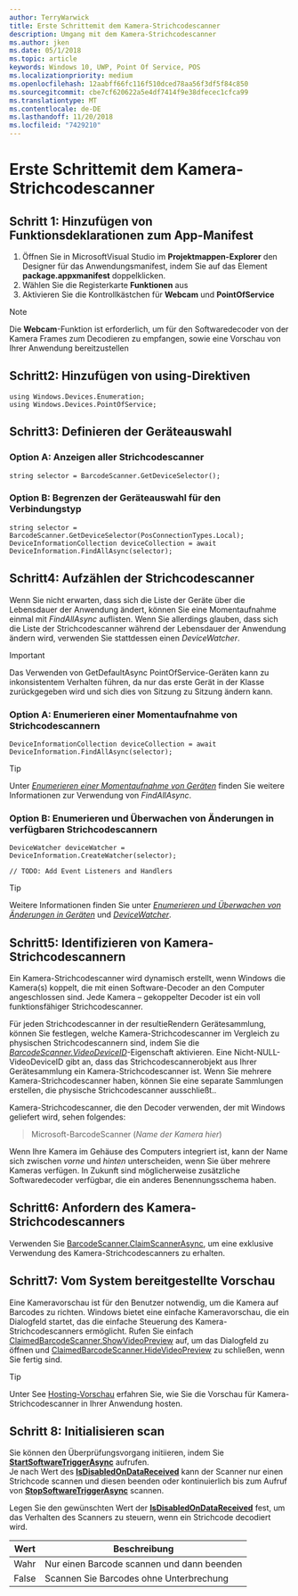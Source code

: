 ```yaml
---
author: TerryWarwick
title: Erste Schrittemit dem Kamera-Strichcodescanner
description: Umgang mit dem Kamera-Strichcodescanner
ms.author: jken
ms.date: 05/1/2018
ms.topic: article
keywords: Windows 10, UWP, Point Of Service, POS
ms.localizationpriority: medium
ms.openlocfilehash: 12aabff66fc116f510dced78aa56f3df5f84c850
ms.sourcegitcommit: cbe7cf620622a5e4df7414f9e38dfecec1cfca99
ms.translationtype: MT
ms.contentlocale: de-DE
ms.lasthandoff: 11/20/2018
ms.locfileid: "7429210"
---
```

# <a name="getting-started-with-a-camera-barcode-scanner"></a>Erste Schrittemit dem Kamera-Strichcodescanner
## <a name="step-1-add-capability-declarations-to-your-app-manifest"></a>Schritt 1: Hinzufügen von Funktionsdeklarationen zum App-Manifest
1. Öffnen Sie in MicrosoftVisual Studio im **Projektmappen-Explorer** den Designer für das Anwendungsmanifest, indem Sie auf das Element **package.appxmanifest** doppelklicken.
2. Wählen Sie die Registerkarte **Funktionen** aus
3. Aktivieren Sie die Kontrollkästchen für **Webcam** und **PointOfService** 

>[!NOTE] 
> Die **Webcam**-Funktion ist erforderlich, um für den Softwaredecoder von der Kamera Frames zum Decodieren zu empfangen, sowie eine Vorschau von Ihrer Anwendung bereitzustellen

## <a name="step-2-add-using-directives"></a>Schritt2: Hinzufügen von using-Direktiven

```Csharp
using Windows.Devices.Enumeration;
using Windows.Devices.PointOfService;
```
## <a name="step-3-define-your-device-selector"></a>Schritt3: Definieren der Geräteauswahl

### **<a name="option-a-find-all-barcode-scanners"></a>Option A: Anzeigen aller Strichcodescanner**

```Csharp
string selector = BarcodeScanner.GetDeviceSelector();       
```

### **<a name="option-b-scoping-device-selector-to-connection-type"></a>Option B: Begrenzen der Geräteauswahl für den Verbindungstyp**

```Csharp
string selector = BarcodeScanner.GetDeviceSelector(PosConnectionTypes.Local);
DeviceInformationCollection deviceCollection = await DeviceInformation.FindAllAsync(selector);
```

## <a name="step-4-enumerate-barcode-scanners"></a>Schritt4: Aufzählen der Strichcodescanner
Wenn Sie nicht erwarten, dass sich die Liste der Geräte über die Lebensdauer der Anwendung ändert, können Sie eine Momentaufnahme einmal mit *FindAllAsync* auflisten. Wenn Sie allerdings glauben, dass sich die Liste der Strichcodescanner während der Lebensdauer der Anwendung ändern wird, verwenden Sie stattdessen einen *DeviceWatcher*.  

> [!Important] 
> Das Verwenden von GetDefaultAsync PointOfService-Geräten kann zu inkonsistentem Verhalten führen, da nur das erste Gerät in der Klasse zurückgegeben wird und sich dies von Sitzung zu Sitzung ändern kann.

### **<a name="option-a-enumerate-a-snapshot-of-barcode-scanners"></a>Option A: Enumerieren einer Momentaufnahme von Strichcodescannern**
```Csharp
DeviceInformationCollection deviceCollection = await DeviceInformation.FindAllAsync(selector);
```

> [!TIP]
> Unter [*Enumerieren einer Momentaufnahme von Geräten*](https://docs.microsoft.com/windows/uwp/devices-sensors/enumerate-devices#enumerate-a-snapshot-of-devices) finden Sie weitere Informationen zur Verwendung von *FindAllAsync*.

### **<a name="option-b-enumerate-and-watch-for-changes-in-available-barcode-scanners"></a>Option B: Enumerieren und Überwachen von Änderungen in verfügbaren Strichcodescannern**
```Csharp
DeviceWatcher deviceWatcher = DeviceInformation.CreateWatcher(selector);

// TODO: Add Event Listeners and Handlers
```
> [!TIP]
> Weitere Informationen finden Sie unter [*Enumerieren und Überwachen von Änderungen in Geräten*](https://docs.microsoft.com/windows/uwp/devices-sensors/enumerate-devices#enumerate-and-watch-devices) und [*DeviceWatcher*](https://docs.microsoft.com/uwp/api/Windows.Devices.Enumeration.DeviceWatcher).

## <a name="step-5-identify-camera-barcode-scanners"></a>Schritt5: Identifizieren von Kamera-Strichcodescannern
Ein Kamera-Strichcodescanner wird dynamisch erstellt, wenn Windows die Kamera(s) koppelt, die mit einen Software-Decoder an den Computer angeschlossen sind.  Jede Kamera – gekoppelter Decoder ist ein voll funktionsfähiger Strichcodescanner.

Für jeden Strichcodescanner in der resultieRendern Gerätesammlung, können Sie festlegen, welche Kamera-Strichcodescanner im Vergleich zu physischen Strichcodescannern sind, indem Sie die [*BarcodeScanner.VideoDeviceID*](https://docs.microsoft.com/uwp/api/windows.devices.pointofservice.barcodescanner.videodeviceid#Windows_Devices_PointOfService_BarcodeScanner_VideoDeviceId)-Eigenschaft aktivieren.  Eine Nicht-NULL-VideoDeviceID gibt an, dass das Strichcodescannerobjekt aus Ihrer Gerätesammlung ein Kamera-Strichcodescanner ist.  Wenn Sie mehrere Kamera-Strichcodescanner haben, können Sie eine separate Sammlungen erstellen, die physische Strichcodescanner ausschließt.. 

Kamera-Strichcodescanner, die den Decoder verwenden, der mit Windows geliefert wird, sehen folgendes: 

> Microsoft-BarcodeScanner (*Name der Kamera hier*)

Wenn Ihre Kamera im Gehäuse des Computers integriert ist, kann der Name sich zwischen *vorne* und *hinten* unterscheiden, wenn Sie über mehrere Kameras verfügen.  In Zukunft sind möglicherweise zusätzliche Softwaredecoder verfügbar, die ein anderes Benennungsschema haben.

## <a name="step-6-claim-the-camera-barcode-scanner"></a>Schritt6: Anfordern des Kamera-Strichcodescanners 
Verwenden Sie [BarcodeScanner.ClaimScannerAsync](https://docs.microsoft.com/uwp/api/windows.devices.pointofservice.barcodescanner.claimscannerasync#Windows_Devices_PointOfService_BarcodeScanner_ClaimScannerAsync), um eine exklusive Verwendung des Kamera-Strichcodescanners zu erhalten.

## <a name="step-7-system-provided-preview"></a>Schritt7: Vom System bereitgestellte Vorschau
Eine Kameravorschau ist für den Benutzer notwendig, um die Kamera auf Barcodes zu richten.  Windows bietet eine einfache Kameravorschau, die ein Dialogfeld startet, das die einfache Steuerung des Kamera-Strichcodescanners ermöglicht.  Rufen Sie einfach [ClaimedBarcodeScanner.ShowVideoPreview](https://docs.microsoft.com/uwp/api/windows.devices.pointofservice.claimedbarcodescanner.showvideopreviewasync) auf, um das Dialogfeld zu öffnen und [ClaimedBarcodeScanner.HideVideoPreview](https://docs.microsoft.com/uwp/api/windows.devices.pointofservice.claimedbarcodescanner.hidevideopreview) zu schließen, wenn Sie fertig sind.

> [!TIP]
> Unter See [Hosting-Vorschau](pos-camerabarcode-hosting-preview.md) erfahren Sie, wie Sie die Vorschau für Kamera-Strichcodescanner in Ihrer Anwendung hosten.

## <a name="step-8-initiate-scan"></a>Schritt 8: Initialisieren scan 
Sie können den Überprüfungsvorgang initiieren, indem Sie [**StartSoftwareTriggerAsync**](https://docs.microsoft.com/uwp/api/windows.devices.pointofservice.claimedbarcodescanner.startsoftwaretriggerasync#Windows_Devices_PointOfService_ClaimedBarcodeScanner_StartSoftwareTriggerAsync) aufrufen.  
Je nach Wert des [**IsDisabledOnDataReceived**](https://docs.microsoft.com/uwp/api/windows.devices.pointofservice.claimedbarcodescanner.isdisabledondatareceived#Windows_Devices_PointOfService_ClaimedBarcodeScanner_IsDisabledOnDataReceived) kann der Scanner nur einen Strichcode scannen und diesen beenden oder kontinuierlich bis zum Aufruf von [**StopSoftwareTriggerAsync**](https://docs.microsoft.com/uwp/api/windows.devices.pointofservice.claimedbarcodescanner.stopsoftwaretriggerasync#Windows_Devices_PointOfService_ClaimedBarcodeScanner_StopSoftwareTriggerAsync) scannen.

Legen Sie den gewünschten Wert der [**IsDisabledOnDataReceived**](https://docs.microsoft.com/uwp/api/windows.devices.pointofservice.claimedbarcodescanner.isdisabledondatareceived#Windows_Devices_PointOfService_ClaimedBarcodeScanner_IsDisabledOnDataReceived) fest, um das Verhalten des Scanners zu steuern, wenn ein Strichcode decodiert wird.

| Wert | Beschreibung |
| ----- | ----------- |
| Wahr   | Nur einen Barcode scannen und dann beenden |
| False  | Scannen Sie Barcodes ohne Unterbrechung |